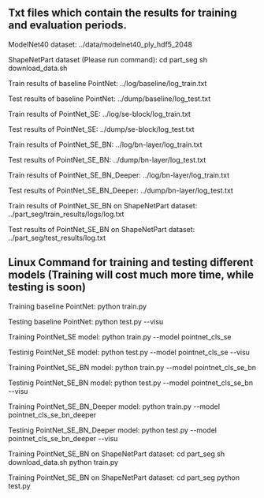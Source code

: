 ## Txt files which contain the results for training and evaluation periods.

ModelNet40 dataset: ../data/modelnet40_ply_hdf5_2048

ShapeNetPart dataset (Please run command): 
cd part_seg
sh download_data.sh

Train results of baseline PointNet: 
../log/baseline/log_train.txt

Test results of baseline PointNet: 
../dump/baseline/log_test.txt

Train results of PointNet_SE: 
../log/se-block/log_train.txt

Test results of PointNet_SE: 
../dump/se-block/log_test.txt

Train results of PointNet_SE_BN: 
../log/bn-layer/log_train.txt

Test results of PointNet_SE_BN: 
../dump/bn-layer/log_test.txt

Train results of PointNet_SE_BN_Deeper: 
../log/bn-layer/log_train.txt

Test results of PointNet_SE_BN_Deeper: 
../dump/bn-layer/log_test.txt

Train results of PointNet_SE_BN on ShapeNetPart dataset: 
../part_seg/train_results/logs/log.txt

Test results of PointNet_SE_BN on ShapeNetPart dataset: 
../part_seg/test_results/log.txt


## Linux Command for training and testing different models (Training will cost much more time, while testing is soon)

Training baseline PointNet: 
python train.py

Testing baseline PointNet: 
python test.py --visu

Training PointNet_SE model:
python train.py --model pointnet_cls_se

Testinig PointNet_SE model:
python test.py --model pointnet_cls_se --visu

Training PointNet_SE_BN model:
python train.py --model pointnet_cls_se_bn

Testinig PointNet_SE_BN model:
python test.py --model pointnet_cls_se_bn --visu

Training PointNet_SE_BN_Deeper model:
python train.py --model pointnet_cls_se_bn_deeper

Testinig PointNet_SE_BN_Deeper model:
python test.py --model pointnet_cls_se_bn_deeper --visu

Training PointNet_SE_BN on ShapeNetPart dataset:
cd part_seg
sh download_data.sh
python train.py

Training PointNet_SE_BN on ShapeNetPart dataset:
cd part_seg
python test.py
